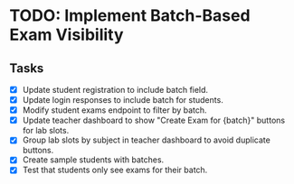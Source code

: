 # TODO: Implement Batch-Based Exam Visibility

## Tasks
- [x] Update student registration to include batch field.
- [x] Update login responses to include batch for students.
- [x] Modify student exams endpoint to filter by batch.
- [x] Update teacher dashboard to show "Create Exam for {batch}" buttons for lab slots.
- [x] Group lab slots by subject in teacher dashboard to avoid duplicate buttons.
- [x] Create sample students with batches.
- [x] Test that students only see exams for their batch.
